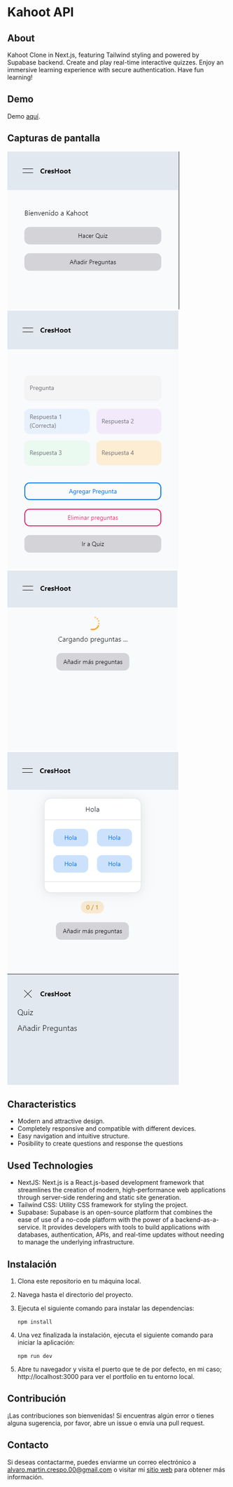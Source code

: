 # Kahoot API

## About

Kahoot Clone in Next.js, featuring Tailwind styling and powered by Supabase backend. Create and play real-time interactive quizzes. Enjoy an immersive learning experience with secure authentication. Have fun learning!

## Demo

Demo [aquí](https://kahoot-app.vercel.app/).

## Capturas de pantalla

![Captura de pantalla 1](public/cap/cap1.png)
![Captura de pantalla 2](public/cap/cap2.png)
![Captura de pantalla 2](public/cap/cap3.png)
![Captura de pantalla 2](public/cap/cap4.png)
![Captura de pantalla 2](public/cap/cap5.png)

## Characteristics

- Modern and attractive design.
- Completely responsive and compatible with different devices.
- Easy navigation and intuitive structure.
- Posibility to create questions and response the questions


## Used Technologies

- NextJS: Next.js is a React.js-based development framework that streamlines the creation of modern, high-performance web applications through server-side rendering and static site generation.
- Tailwind CSS: Utility CSS framework for styling the project.
- Supabase: Supabase is an open-source platform that combines the ease of use of a no-code platform with the power of a backend-as-a-service. It provides developers with tools to build applications with databases, authentication, APIs, and real-time updates without needing to manage the underlying infrastructure.

## Instalación

1. Clona este repositorio en tu máquina local.
2. Navega hasta el directorio del proyecto.
3. Ejecuta el siguiente comando para instalar las dependencias:

   ```shell
   npm install 
   ```
4. Una vez finalizada la instalación, ejecuta el siguiente comando para iniciar la aplicación:
     ```shell
   npm run dev
   ```
5. Abre tu navegador y visita el puerto que te de por defecto, en mi caso; http://localhost:3000 para ver el portfolio en tu entorno local.

## Contribución
¡Las contribuciones son bienvenidas! Si encuentras algún error o tienes alguna sugerencia, por favor, abre un issue o envía una pull request.

## Contacto
Si deseas contactarme, puedes enviarme un correo electrónico a alvaro.martin.crespo.00@gmail.com o visitar mi [sitio web](https://alvarodev.vercel.app/) para obtener más información.

